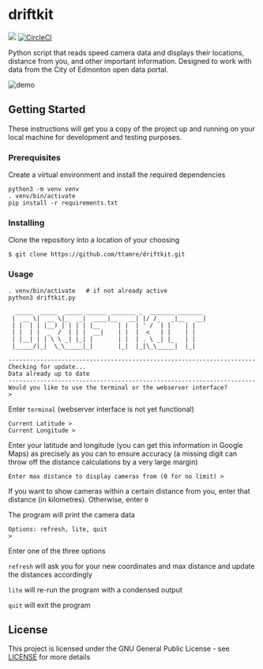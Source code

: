 # driftkit
<img src="https://img.shields.io/badge/python-3.12.3-blue" /> [![CircleCI](https://circleci.com/gh/ttamre/driftkit/tree/master.svg?style=shield)](https://circleci.com/gh/ttamre/driftkit/tree/master)

Python script that reads speed camera data and displays their locations, distance from you, and other important information. Designed to work with data from the City of Edmonton open data portal.

![demo](demo.gif)


## Getting Started

These instructions will get you a copy of the project up and running on your local machine for development and testing purposes.

### Prerequisites
Create a virtual environment and install the required dependencies
```
python3 -m venv venv
. venv/bin/activate
pip install -r requirements.txt
```

### Installing

Clone the repository into a location of your choosing

```
$ git clone https://github.com/ttamre/driftkit.git
```


### Usage
```
. venv/bin/activate   # if not already active
python3 driftkit.py
```

```
  _____  _____  _____ ______ _______ _  _______ _______ 
 |  __ \|  __ \|_   _|  ____|__   __| |/ /_   _|__   __|
 | |  | | |__) | | | | |__     | |  | ' /  | |    | |   
 | |  | |  _  /  | | |  __|    | |  |  <   | |    | |   
 | |__| | | \ \ _| |_| |       | |  | . \ _| |_   | |   
 |_____/|_|  \_\_____|_|       |_|  |_|\_\_____|  |_|   
 
----------------------------------------------------------------------
Checking for update...
Data already up to date
----------------------------------------------------------------------
Would you like to use the terminal or the webserver interface?
> 
```
Enter ```terminal``` (webserver interface is not yet functional)

```
Current Latitude >
Current Longitude >
```
Enter your latitude and longitude (you can get this information in Google Maps) as precisely as you can to ensure accuracy (a missing digit can throw off the distance calculations by a very large margin)

```
Enter max distance to display cameras from (0 for no limit) >
```
If you want to show cameras within a certain distance from you, enter that distance (in kilometres). Otherwise, enter ```0```

The program will print the camera data

```
Options: refresh, lite, quit
>
```
Enter one of the three options

```refresh``` will ask you for your new coordinates and max distance and update the distances accordingly

```lite``` will re-run the program with a condensed output

```quit``` will exit the program

## License

This project is licensed under the GNU General Public License - see [LICENSE](LICENSE) for more details
